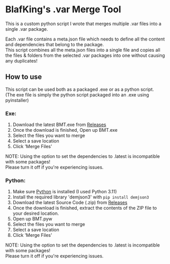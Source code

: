 # BlafKing's .var Merge Tool

This is a custom python script I wrote that merges multiple .var files into a single .var package.

Each .var file contains a meta.json file which needs to define all the content and dependencies that belong to the package.  
This script combines all the meta.json files into a single file and copies all the files & folders from the selected .var packages into one without causing any duplicates!


## How to use

This script can be used both as a packaged .exe or as a python script.  
(The exe file is simply the python script packaged into an .exe using pyinstaller)

### Exe:

1. Download the latest BMT.exe from [Releases](https://github.com/BlafKing/BMT/releases/latest)
2. Once the download is finished, Open up BMT.exe
3. Select the files you want to merge
4. Select a save location
5. Click 'Merge Files'  

NOTE: Using the option to set the dependencies to .latest is incompatible with some packages!  
Please turn it off if you're experiencing issues.

### Python:
1. Make sure [Python](https://www.python.org/downloads/) is installed (I used Python 3.11)
2. Install the required library 'demjson3' with `pip install demjson3`
3. Download the latest Source Code (.zip) from [Releases](https://github.com/BlafKing/BMT/releases/latest)
4. Once the download is finished, extract the contents of the ZIP file to your desired location.
5. Open up BMT.pyw
6. Select the files you want to merge
7. Select a save location  
8. Click 'Merge Files'  

NOTE: Using the option to set the dependencies to .latest is incompatible with some packages!  
Please turn it off if you're experiencing issues.
